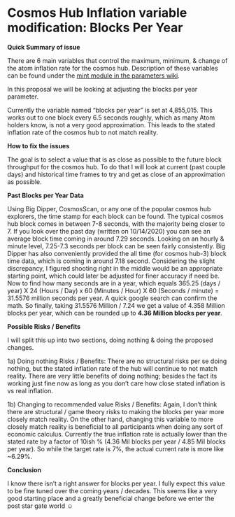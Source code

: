 <!-- markdown-link-check-disable -->
# Cosmos Hub Inflation variable modification: Blocks Per Year

**Quick Summary of issue**

There are 6 main variables that control the maximum, minimum, & change of the
atom inflation rate for the cosmos hub. Description of these variables can be
found under the [mint module in the parameters
wiki](https://github.com/cosmos/governance/blob/master/params-change/Mint.md).

In this proposal we will be looking at adjusting the blocks per year parameter.

Currently the variable named “blocks per year” is set at 4,855,015. This works
out to one block every 6.5 seconds roughly, which as many Atom holders know, is
not a very good approximation. This leads to the stated inflation rate of the
cosmos hub to not match reality.

**How to fix the issues**

The goal is to select a value that is as close as possible to the future block
throughput for the cosmos hub. To do that I will look at current (past couple
days) and historical time frames to try and get as close of an approximation as
possible.

**Past Blocks per Year Data**

Using Big Dipper, CosmosScan, or any one of the popular cosmos hub explorers,
the time stamp for each block can be found. The typical cosmos hub block comes
in between 7-8 seconds, with the majority being closer to 7. If you look over
the past day (written on 10/14/2020) you can see an average block time coming in
around 7.29 seconds. Looking on an hourly & minute level, 7.25-7.3 seconds per
block can be seen fairly consistently. Big Dipper has also conveniently provided
the all time (for cosmos hub-3) block time data, which is coming in around 7.18
second. Considering the slight discrepancy, I figured shooting right in the
middle would be an appropriate starting point, which could later be adjusted for
finer accuracy if need be. Now to find how many seconds are in a year, which
equals 365.25 (days / year) X 24 (Hours / Day) x 60 (Minutes / Hour) X 60
(Seconds / minute) = 31.5576 million seconds per year. A quick google search can
confirm the math. So finally, taking 31.5576 Million / 7.24 we get a value of
4.358 Million blocks per year, which can be rounded up to **4.36 Million blocks
per year**.

**Possible Risks / Benefits**

I will split this up into two sections, doing nothing & doing the proposed
changes.

1a) Doing nothing Risks / Benefits: There are no structural risks per se doing
nothing, but the stated inflation rate of the hub will continue to not match
reality. There are very little benefits of doing nothing; besides the fact its
working just fine now as long as you don’t care how close stated inflation is vs
real inflation.

1b) Changing to recommended value Risks / Benefits: Again, I don’t think there
are structural / game theory risks to making the blocks per year more closely
match reality. On the other hand, changing this variable to more closely match
reality is beneficial to all participants when doing any sort of economic
calculus. Currently the true inflation rate is actually lower than the stated
rate by a factor of 10ish % (4.36 Mil blocks per year / 4.85 Mil blocks per
year). So while the target rate is 7%, the actual current rate is more like
~6.29%.

**Conclusion**

I know there isn’t a right answer for blocks per year. I fully expect this value
to be fine tuned over the coming years / decades. This seems like a very good
starting place and a greatly beneficial change before we enter the post star
gate world ☺

<!-- markdown-link-check-enable -->
